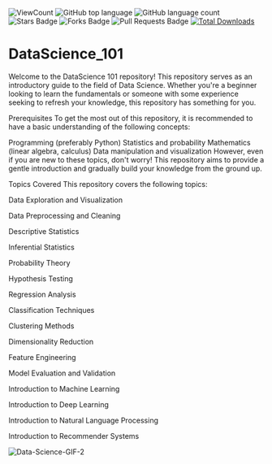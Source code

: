 ![ViewCount](https://views.whatilearened.today/views/github/Parth369963/DataScience_101.svg?cache=remove)
![GitHub top language](https://img.shields.io/github/languages/top/Parth369963/DataScience_101?style=flat)
![GitHub language count](https://img.shields.io/github/languages/count/Parth369963/DataScience_101?style=flat)
![Stars Badge](https://img.shields.io/github/stars/Parth369963/DataScience_101?style=flat)
![Forks Badge](https://img.shields.io/github/forks/Parth369963/DataScience_101?style=flat)
![Pull Requests Badge](https://img.shields.io/github/issues-pr/Parth369963/DataScience_101?style=flat)
[![Total Downloads](https://img.shields.io/github/downloads/Parth369963/DataScience_101/total.svg)](https://github.com/Parth369963/DataScience_101/releases/)

# DataScience_101

Welcome to the DataScience 101 repository! This repository serves as an introductory guide to the field of Data Science. Whether you're a beginner looking to learn the fundamentals or someone with some experience seeking to refresh your knowledge, this repository has something for you.

Prerequisites
To get the most out of this repository, it is recommended to have a basic understanding of the following concepts:

Programming (preferably Python)
Statistics and probability
Mathematics (linear algebra, calculus)
Data manipulation and visualization
However, even if you are new to these topics, don't worry! This repository aims to provide a gentle introduction and gradually build your knowledge from the ground up.

Topics Covered
This repository covers the following topics:

Data Exploration and Visualization

Data Preprocessing and Cleaning

Descriptive Statistics

Inferential Statistics

Probability Theory

Hypothesis Testing

Regression Analysis

Classification Techniques

Clustering Methods

Dimensionality Reduction

Feature Engineering

Model Evaluation and Validation

Introduction to Machine Learning

Introduction to Deep Learning

Introduction to Natural Language Processing

Introduction to Recommender Systems

![Data-Science-GIF-2](https://github.com/Parth369963/DataScience_101/assets/110351235/a98c6981-4e6b-446c-b492-938dd90b7ab6)
